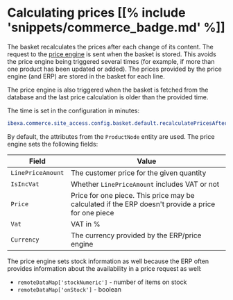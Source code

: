 # Calculating prices [[% include 'snippets/commerce_badge.md' %]]

The basket recalculates the prices after each change of its content.
The request to the [price engine](../pricing/price_engine.md) is sent when the basket is stored.
This avoids the price engine being triggered several times (for example, if more than one product has been updated or added).
The prices provided by the price engine (and ERP) are stored in the basket for each line.

The price engine is also triggered when the basket is fetched from the database and the last price calculation is older than the provided time.

The time is set in the configuration in minutes:

``` yaml
ibexa.commerce.site_access.config.basket.default.recalculatePricesAfter: 60
```

By default, the attributes from the `ProductNode` entity are used. 
The price engine sets the following fields:

|Field|Value|
|--- |--- |
|`LinePriceAmount`|The customer price for the given quantity|
|`IsIncVat`|Whether `LinePriceAmount` includes VAT or not|
|`Price`|Price for one piece. This price may be calculated if the ERP doesn't provide a price for one piece|
|`Vat`|VAT in %|
|`Currency`|The currency provided by the ERP/price engine|

The price engine sets stock information as well because the ERP often provides information about the availability in a price request as well:

- `remoteDataMap['stockNumeric']` - number of items on stock
- `remoteDataMap['onStock']` - boolean
